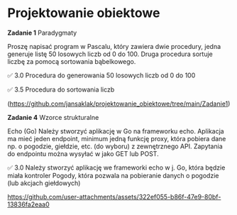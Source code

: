 # Projektowanie obiektowe
**Zadanie 1** Paradygmaty

Proszę napisać program w Pascalu, który zawiera dwie procedury, jedna
generuje listę 50 losowych liczb od 0 do 100. Druga procedura sortuje
liczbę za pomocą sortowania bąbelkowego.

:white_check_mark: 3.0 Procedura do generowania 50 losowych liczb od 0 do 100

:white_check_mark: 3.5 Procedura do sortowania liczb

(https://github.com/jansaklak/projektowanie_obiektowe/tree/main/Zadanie1)


**Zadanie 4** Wzorce strukturalne

Echo (Go)
Należy stworzyć aplikację w Go na frameworku echo. Aplikacja ma mieć
jeden endpoint, minimum jedną funkcję proxy, która pobiera dane np. o
pogodzie, giełdzie, etc. (do wyboru) z zewnętrznego API. Zapytania do
endpointu można wysyłać w jako GET lub POST.

:white_check_mark: 3.0 Należy stworzyć aplikację we frameworki echo w j. Go, która będzie
miała kontroler Pogody, która pozwala na pobieranie danych o pogodzie
(lub akcjach giełdowych)

https://github.com/user-attachments/assets/322ef055-b86f-47e9-80bf-13836fa2eaa0

